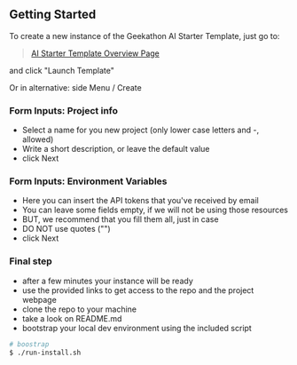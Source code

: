 ## Getting Started

To create a new instance of the Geekathon AI Starter Template, just go to:

> [AI Starter Template Overview Page](https://idp.xgeeks.tech/catalog/default/template/ai-starter-template-nextjs-auth0-new)

and click "Launch Template"

Or in alternative: side Menu / Create

### Form Inputs: Project info

- Select a name for you new project (only lower case letters and -, allowed)
- Write a short description, or leave the default value
- click Next

### Form Inputs: Environment Variables

- Here you can insert the API tokens that you've received by email
- You can leave some fields empty, if we will not be using those resources
- BUT, we recommend that you fill them all, just in case
- DO NOT use quotes ("")
- click Next

### Final step

- after a few minutes your instance will be ready
- use the provided links to get access to the repo and the project webpage
- clone the repo to your machine
- take a look on README.md
- bootstrap your local dev environment using the included script

```sh
# boostrap
$ ./run-install.sh
```
